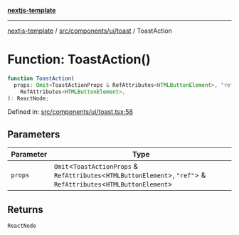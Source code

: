 [**nextjs-template**](../../../../../README.md)

---

[nextjs-template](../../../../../README.md) / [src/components/ui/toast](../README.md) / ToastAction

# Function: ToastAction()

```ts
function ToastAction(
  props: Omit<ToastActionProps & RefAttributes<HTMLButtonElement>, "ref"> &
    RefAttributes<HTMLButtonElement>,
): ReactNode;
```

Defined in: [src/components/ui/toast.tsx:58](https://github.com/Its-Satyajit/nextjs-template/blob/a020f2e64682696d16eea8be5c54d400aa09764e/src/components/ui/toast.tsx#L58)

## Parameters

| Parameter | Type                                                                                                                    |
| --------- | ----------------------------------------------------------------------------------------------------------------------- |
| `props`   | `Omit`\<`ToastActionProps` & `RefAttributes`\<`HTMLButtonElement`\>, `"ref"`\> & `RefAttributes`\<`HTMLButtonElement`\> |

## Returns

`ReactNode`
